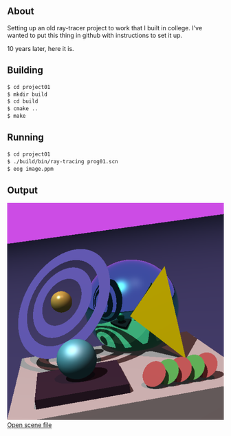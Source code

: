## About

Setting up an old ray-tracer project to work that I built in college. I've wanted to put this thing in github with instructions to set it up.

10 years later, here it is.

## Building

``` bash
$ cd project01
$ mkdir build
$ cd build
$ cmake ..
$ make
```

## Running

``` bash
$ cd project01
$ ./build/bin/ray-tracing prog01.scn 
$ eog image.ppm
```

## Output

<div class="card">
  <div class="card-image">
    <img src="image.png">
  </div>
  <div class="card-action">
    <a href="prog01.scn">Open scene file</a>
  </div>
</div>
